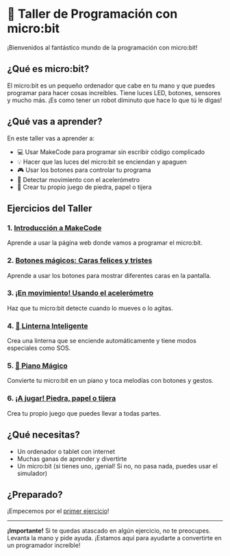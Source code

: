 # 🚀 Taller de Programación con micro:bit

¡Bienvenidos al fantástico mundo de la programación con micro:bit! 

## ¿Qué es micro:bit?

El micro:bit es un pequeño ordenador que cabe en tu mano y que puedes programar para hacer cosas increíbles. Tiene luces LED, botones, sensores y mucho más. ¡Es como tener un robot diminuto que hace lo que tú le digas!

## ¿Qué vas a aprender?

En este taller vas a aprender a:
- 💻 Usar MakeCode para programar sin escribir código complicado
- 💡 Hacer que las luces del micro:bit se enciendan y apaguen
- 🎮 Usar los botones para controlar tu programa
- 🎯 Detectar movimiento con el acelerómetro
- 🎲 Crear tu propio juego de piedra, papel o tijera

## Ejercicios del Taller

### 1. [Introducción a MakeCode](ejercicios/01-introduccion-makecode.md)
Aprende a usar la página web donde vamos a programar el micro:bit.

### 2. [Botones mágicos: Caras felices y tristes](ejercicios/02-botones-caras.md)
Aprende a usar los botones para mostrar diferentes caras en la pantalla.

### 3. [¡En movimiento! Usando el acelerómetro](ejercicios/03-acelerometro.md)
Haz que tu micro:bit detecte cuando lo mueves o lo agitas.

### 4. [🔦 Linterna Inteligente](ejercicios/04-linterna-inteligente.md)
Crea una linterna que se enciende automáticamente y tiene modos especiales como SOS.

### 5. [🎵 Piano Mágico](ejercicios/05-piano-magico.md)
Convierte tu micro:bit en un piano y toca melodías con botones y gestos.

### 6. [¡A jugar! Piedra, papel o tijera](ejercicios/06-piedra-papel-tijera.md)
Crea tu propio juego que puedes llevar a todas partes.

## ¿Qué necesitas?

- Un ordenador o tablet con internet
- Muchas ganas de aprender y divertirte
- Un micro:bit (si tienes uno, ¡genial! Si no, no pasa nada, puedes usar el simulador)

## ¿Preparado?

¡Empecemos por el [primer ejercicio](ejercicios/01-introduccion-makecode.md)!

---

**¡Importante!** Si te quedas atascado en algún ejercicio, no te preocupes. Levanta la mano y pide ayuda. ¡Estamos aquí para ayudarte a convertirte en un programador increíble!